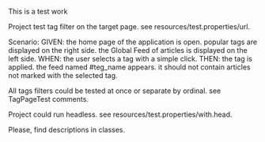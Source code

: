 This is a test work

Project test tag filter on the target page. see resources/test.properties/url.

Scenario:
GIVEN: the home page of the application is open. popular tags are displayed on the right side. the Global Feed of articles is displayed on the left side.
WHEN: the user selects a tag with a simple click.
THEN: the tag is applied. the feed named #teg_name appears. it should not contain articles not marked with the selected tag.

All tags filters could be tested at once or separate by ordinal. see TagPageTest comments.

Project could run headless. see resources/test.properties/with.head.

Please, find descriptions in classes.

